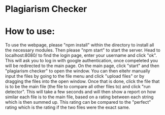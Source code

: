 # Plagiarism Checker

# How to use: 

To use the webpage, please "npm install" within the directory to install all the necessary modules. Then please "npm start" to start the server. Head to localhost:8080/ to find the login page, enter your username and click "ok". This will ask you to log in with google authentication, once compeleted you will be redirected to the main page. On the main page, click "start" and then "plagiarism checker" to open the window. You can then eitehr manually input the files by going to the file menu and click "upload files" or by dragging the files into the open window. Once that is done, click the file that is to be the main file (the file to compare all other files to) and click "run detector". This will take a few seconds and will then show a report on how similar each file is to the main file, based on a rating between each string which is then summed up. This rating can be compared to the "perfect" rating which is the rating if the two files were the exact same.